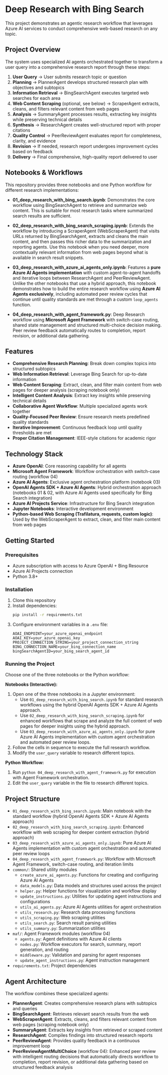 # Deep Research with Bing Search

This project demonstrates an agentic research workflow that leverages Azure AI services to conduct comprehensive web-based research on any topic.

## Project Overview

The system uses specialized AI agents orchestrated together to transform a user query into a comprehensive research report through these steps:

1. **User Query** → User submits research topic or question
2. **Planning** → PlannerAgent develops structured research plan with objectives and subtopics
3. **Information Retrieval** → BingSearchAgent executes targeted web searches for each area
4. **Web Content Scraping** (optional, see below) → ScraperAgent extracts, cleans, and filters relevant content from web pages
5. **Analysis** → SummaryAgent processes results, extracting key insights while preserving technical details
6. **Synthesis** → ResearchAgent creates well-structured report with proper citations
7. **Quality Control** → PeerReviewAgent evaluates report for completeness, clarity, and evidence
8. **Revision** → If needed, research report undergoes improvement cycles based on feedback
9. **Delivery** → Final comprehensive, high-quality report delivered to user

## Notebooks & Workflows

This repository provides three notebooks and one Python workflow for different research implementations:

- **01_deep_research_with_bing_search.ipynb**: Demonstrates the core workflow using BingSearchAgent to retrieve and summarize web content. This is suitable for most research tasks where summarized search results are sufficient.

- **02_deep_research_with_bing_search_scraping.ipynb**: Extends the workflow by introducing a ScraperAgent (WebScraperAgent) that visits URLs returned by BingSearchAgent, extracts and cleans the main content, and then passes this richer data to the summarization and reporting agents. Use this notebook when you need deeper, more contextually relevant information from web pages beyond what is available in search result snippets.

- **03_deep_research_with_azure_ai_agents_only.ipynb**: Features a **pure Azure AI Agents implementation** with custom agent-to-agent handoffs and iterative loops between ResearchAgent and PeerReviewAgent. Unlike the other notebooks that use a hybrid approach, this notebook demonstrates how to build the entire research workflow using **Azure AI Agents exclusively**, including automated peer review cycles that continue until quality standards are met through a custom `loop_agents` function.

- **04_deep_research_with_agent_framework.py**: Deep Research workflow using **Microsoft Agent Framework** with switch-case routing, shared state management and structured multi-choice decision making. Peer review feedback automatically routes to completion, report revision, or additional data gathering.

## Features

- **Comprehensive Research Planning**: Break down complex topics into structured subtopics
- **Web Information Retrieval**: Leverage Bing Search for up-to-date information
- **Web Content Scraping**: Extract, clean, and filter main content from web pages for deeper analysis (scraping notebook only)
- **Intelligent Content Analysis**: Extract key insights while preserving technical details
- **Collaborative Agent Workflow**: Multiple specialized agents work together
- **Quality-Focused Peer Review**: Ensure research meets predefined quality standards
- **Iterative Improvement**: Continuous feedback loop until quality thresholds are met
- **Proper Citation Management**: IEEE-style citations for academic rigor

## Technology Stack

- **Azure OpenAI**: Core reasoning capability for all agents
- **Microsoft Agent Framework**: Workflow orchestration with switch-case routing (workflow 04)
- **Azure AI Agents**: Exclusive agent orchestration platform (notebook 03)
- **OpenAI Agents SDK + Azure AI Agents**: Hybrid orchestration approach (notebooks 01 & 02, with Azure AI Agents used specifically for Bing Search integration)
- **Azure AI Projects Service**: Infrastructure for Bing Search integration
- **Jupyter Notebooks**: Interactive development environment
- **Python-based Web Scraping (Trafilatura, requests, custom logic)**: Used by the WebScraperAgent to extract, clean, and filter main content from web pages

## Getting Started

### Prerequisites

- Azure subscription with access to Azure OpenAI + Bing Resource
- Azure AI Projects connection
- Python 3.8+

### Installation

1. Clone this repository
2. Install dependencies:
   ```bash
   pip install -r requirements.txt
   ```
3. Configure environment variables in a `.env` file:
   ```
   AOAI_ENDPOINT=your_azure_openai_endpoint
   AOAI_KEY=your_azure_openai_key
   PROJECT_CONNECTION_STRING=your_project_connection_string
   BING_CONNECTION_NAME=your_bing_connection_name
   bingSearchAgentID=your_bing_search_agent_id
   ```

### Running the Project

Choose one of the three notebooks or the Python workflow:

**Notebooks (Interactive):**
1. Open one of the three notebooks in a Jupyter environment:
   - Use `01_deep_research_with_bing_search.ipynb` for standard research workflows using the hybrid OpenAI Agents SDK + Azure AI Agents approach.
   - Use `02_deep_research_with_bing_search_scraping.ipynb` for enhanced workflows that scrape and analyze the full content of web pages for deeper insights using the hybrid approach.
   - Use `03_deep_research_with_azure_ai_agents_only.ipynb` for pure Azure AI Agents implementation with custom agent orchestration and automated peer review loops.
2. Follow the cells in sequence to execute the full research workflow.
3. Modify the `user_query` variable to research different topics.

**Python Workflow:**
1. Run `python 04_deep_research_with_agent_framework.py` for execution with Agent Framework orchestration.
2. Edit the `user_query` variable in the file to research different topics.

## Project Structure

- `01_deep_research_with_bing_search.ipynb`: Main notebook with the standard workflow (hybrid OpenAI Agents SDK + Azure AI Agents approach)
- `02_deep_research_with_bing_search_scraping.ipynb`: Enhanced workflow with web scraping for deeper content extraction (hybrid approach)
- `03_deep_research_with_azure_ai_agents_only.ipynb`: Pure Azure AI Agents implementation with custom agent orchestration and automated peer review loops
- `04_deep_research_with_agent_framework.py`: Workflow with Microsoft Agent Framework, switch-case routing, and iteration limits
- `common/`: Shared utility modules
  - `create_azure_ai_agents.py`: Functions for creating and configuring Azure AI Agents
  - `data_models.py`: Data models and structures used across the project
  - `helper.py`: Helper functions for visualization and workflow display
  - `update_instructions.py`: Utilities for updating agent instructions and configurations
  - `utils_ai_agents.py`: Azure AI Agents utilities for agent orchestration
  - `utils_research.py`: Research data processing functions
  - `utils_scraping.py`: Web scraping utilities
  - `utils_search.py`: Search result parsing utilities
  - `utils_summary.py`: Summarization utilities
- `maf/`: Agent Framework modules (workflow 04)
  - `agents.py`: Agent definitions with Azure AI clients
  - `nodes.py`: Workflow executors for search, summary, report generation, and routing
  - `middleware.py`: Validation and parsing for agent responses
  - `update_agent_instructions.py`: Agent instruction management
- `requirements.txt`: Project dependencies

## Agent Architecture

The workflow combines these specialized agents:

- **PlannerAgent**: Creates comprehensive research plans with subtopics and queries
- **BingSearchAgent**: Retrieves relevant search results from the web
- **WebScraperAgent**: Extracts, cleans, and filters relevant content from web pages (scraping notebook only)
- **SummaryAgent**: Extracts key insights from retrieved or scraped content
- **ResearchAgent**: Compiles findings into structured research reports
- **PeerReviewAgent**: Provides quality feedback in a continuous improvement loop
- **PeerReviewAgentMultiChoice** (workflow 04): Enhanced peer review with intelligent routing decisions that automatically directs workflow to completion, report revision, or additional data gathering based on structured feedback analysis
